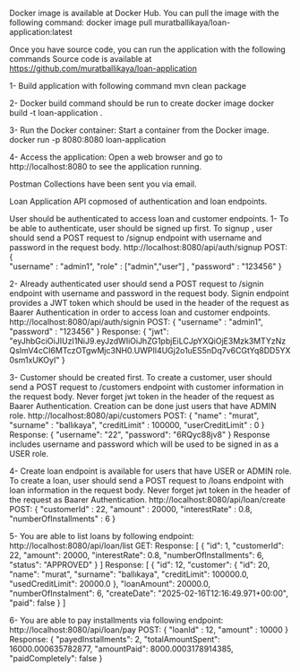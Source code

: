 Docker image is available at Docker Hub. You can pull the image with the following command:
docker image pull muratballikaya/loan-application:latest


Once you have source code, you can run the application with the following commands
Source code is available at https://github.com/muratballikaya/loan-application

1- Build application with following command 
    mvn clean package 

2- Docker build command should be run to create docker image 
    docker build -t loan-application .

3- Run the Docker container: Start a container from the Docker image.  
docker run -p 8080:8080 loan-application

4- Access the application: Open a web browser and go to http://localhost:8080 to see the application running.

Postman Collections have been sent you via email.


Loan Application API copmosed of authentication and loan endpoints.

User should be authenticated to access loan and customer endpoints.
1-  To be able to authenticate, user should be signed up first.
To signup , user should send a POST request to /signup endpoint with username and password in the request body.
 http://localhost:8080/api/auth/signup
       POST:  
        {   
        "username" : "admin1",
        "role" : ["admin","user"] ,
        "password" : "123456"
        }

        
2- Already authenticated user should send a POST request to /signin endpoint with username and password in the request body.
    Signin endpoint provides a JWT token which should be used in the header of the request as Baarer Authentication in order to access loan and customer endpoints.
    http://localhost:8080/api/auth/signin
      POST:  {
        "username" : "admin1",
        "password" : "123456"
          }
    Response: {
            "jwt": "eyJhbGciOiJIUzI1NiJ9.eyJzdWIiOiJhZG1pbjEiLCJpYXQiOjE3Mzk3MTYzNzQsImV4cCI6MTczOTgwMjc3NH0.UWPIl4UGj2o1uES5nDq7v6CGtYq8DD5YX0sm1xUKOyI"
            }

            
3- Customer should be created first. 
    To create a customer, user should send a POST request to /customers endpoint with customer information in the request body.
    Never forget jwt token in the header of the request as Baarer Authentication.
    Creation can be done just  users that have ADMIN role.
    http://localhost:8080/api/customers
    POST: {
          "name" : "murat",
         "surname" : "ballıkaya",
         "creditLimit" : 100000,
         "userCreditLimit" : 0
        }
     Response: {
        "username": "22",
        "password": "6RQyc88jv8"
        } 
    Response includes username and password which will be used to be signed in as a USER role.



4- Create loan endpoint is available for users that have USER or ADMIN role.
    To create a loan, user should send a POST request to /loans endpoint with loan information in the request body.
    Never forget jwt token in the header of the request as Baarer Authentication.
    http://localhost:8080/api/loan/create
    POST: {
        "customerId" : 22,
        "amount" : 20000,
        "interestRate" : 0.8,
        "numberOfInstallments" : 6
        }


        
5-  You are able to list loans by following endpoint:
        http://localhost:8080/api/loan/list
    GET: 
    Response: [
            {
                "id": 1,
                "customerId": 22,
                "amount": 20000,
                "interestRate": 0.8,
                "numberOfInstallments": 6,
                "status": "APPROVED"
            }
            ]
Response: [
        {
        "id": 12,
        "customer": {
        "id": 20,
        "name": "murat",
        "surname": "ballıkaya",
        "creditLimit": 100000.0,
        "usedCreditLimit": 20000.0
        },
        "loanAmount": 20000.0,
        "numberOfInstalment": 6,
        "createDate": "2025-02-16T12:16:49.971+00:00",
        "paid": false
        }
        ]


        
6-  You are able to pay installments via following endpoint:
    http://localhost:8080/api/loan/pay
      POST:  {
        "loanId" : 12,
        "amount" : 10000
        }
    Response:
        {
        "payedInstallments": 2,
        "totalAmountSpent": 16000.000635782877,
        "amountPaid": 8000.0003178914385,
        "paidCompletely": false
        }
